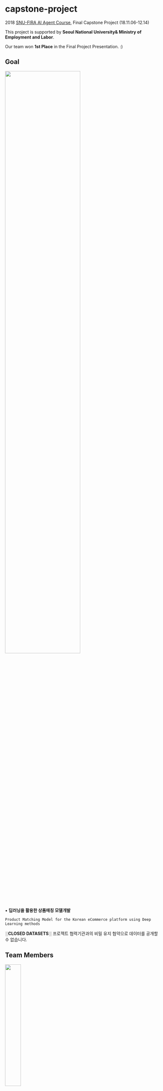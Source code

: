 
# capstone-project

2018 [SNU-FIRA AI Agent Course](http://bdi.snu.ac.kr/academy/portal/index.php/ai_intro/), Final Capstone Project (18.11.06-12.14)

This project is supported by **Seoul National University& Ministry of Employment and Labor**.

Our team won **1st Place** in the Final Project Presentation. :) 

## Goal

<img src="https://github.com/jahyeha/capstone-project/blob/master/img/outline.PNG" width="70%">

▪ **딥러닝을 활용한 상품매칭 모델개발**

`Product Matching Model for the Korean eCommerce platform using Deep Learning methods`

░**CLOSED DATASETS**░ 프로젝트 협력기관과의 비밀 유지 협약으로 데이터를 공개할 수 없습니다. 


## Team Members
<img src="https://github.com/jahyeha/capstone-project/blob/master/img/members.jpg" width="32%">

- [Jahye Ha](https://github.com/jahyeha) 
- [Yoonna Jang](https://github.com/YOONNAJANG) 
- Taewon Kang
- [Yongju Ahn](https://bhi-kimlab.github.io/) (T.A.)

## Requirements
Initial requirements are as follows.
```
 python 3.6.5
 gensim 3.6.0
 keras 2.2.4
 tensorflow 1.12.0
 numpy 1.15.4
 pandas 0.23.4
```

## Result 
<img src="https://github.com/jahyeha/capstone-project/blob/master/img/result1.jpg" width="80%">
<img src="https://github.com/jahyeha/capstone-project/blob/master/img/result2.png" width="80%">

## 

### References
- Joulin, Armand, et al. "Fasttext. zip: Compressing text classification models." arXiv preprint arXiv:1612.03651 (2016).
- Shah, Kashif, Selcuk Kopru, and Jean David Ruvini. "Neural Network based Extreme Classification and Similarity Models for Product Matching." Proceedings of the 2018 Conference of the North American Chapter of the Association for Computational Linguistics: Human Language Technologies, Volume 3 (Industry Papers). Vol. 3. 2018.
- [How to predict Quora Question Pairs using Siamese Manhattan LSTM](https://medium.com/mlreview/implementing-malstm-on-kaggles-quora-question-pairs-competition-8b31b0b16a07)

